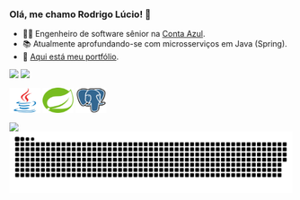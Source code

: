 ### Olá, me chamo Rodrigo Lúcio! 👋

- :man_technologist: Engenheiro de software sênior na <a href="https://contaazul.com/" target="_blank">Conta Azul</a>.    
- :books: Atualmente aprofundando-se com microsserviços em Java (Spring).
- :blue_book: <a href="https://rodrigo-lucio.github.io/" target="_blank">Aqui está meu portfólio</a>.

<a href="https://www.linkedin.com/in/rodrigo-lucio" target="_blank"><img src="https://img.shields.io/badge/-LinkedIn-%230077B5?style=for-the-badge&logo=linkedin&logoColor=white" target="_blank"></a> 
<a href = "mailto:lucio@gmail.com"><img src="https://img.shields.io/badge/-Gmail-%23333?style=for-the-badge&logo=gmail&logoColor=white" target="_blank"></a>
<div style="display: inline_block">
  <img align="center" alt="Rodrigo-Java" height="45" width="55" src="https://raw.githubusercontent.com/devicons/devicon/master/icons/java/java-original.svg">
  <img align="center" alt="Rodrigo-Spring" height="45" width="55" src="https://raw.githubusercontent.com/devicons/devicon/master/icons/spring/spring-original.svg">
  <img align="center" alt="Rodrigo-Postgresql" height="45" width="55" src="https://raw.githubusercontent.com/devicons/devicon/master/icons/postgresql/postgresql-original.svg">
</div>
<br>
<img width="396px" align="left" src="https://github-readme-stats.vercel.app/api/top-langs/?username=rodrigo-lucio&theme=dark&layout=compact"/>

 ![Snake animation](https://github.com/rodrigo-lucio/rodrigo-lucio/blob/output/github-contribution-grid-snake.svg)

